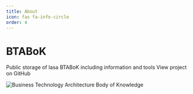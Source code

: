 ```yaml
---
title: About
icon: fas fa-info-circle
order: 4
---
```


# BTABoK

Public storage of Iasa BTABoK including information and tools View project on GitHub

![Business Technology Architecture Body of Knowledge](https://btabok.iasaglobal.org/wp-content/uploads/2022/04/Enterprise-3.0-BTABoK04-10.png)

